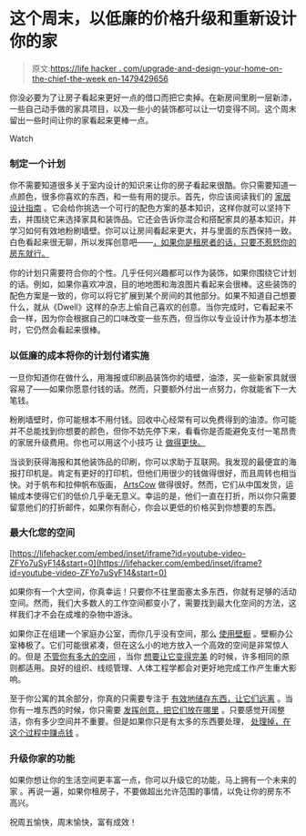 # 这个周末，以低廉的价格升级和重新设计你的家

> 原文:[https://life hacker . com/upgrade-and-design-your-home-on-the-chief-the-week en-1479429656](https://lifehacker.com/upgrade-and-redesign-your-home-on-the-cheap-this-weeken-1479429656)

你没必要为了让房子看起来更好一点的借口而把它卖掉。在新房间里刷一层新漆，一些自己动手做的家具项目，以及一些小的装饰都可以让一切变得不同。这个周末留出一些时间让你的家看起来更棒一点。

Watch

### 制定一个计划

你不需要知道很多关于室内设计的知识来让你的房子看起来很酷。你只需要知道一点颜色，很多你喜欢的东西，和一些有用的提示。首先，你应该阅读我们的 [家居设计指南](https://lifehacker.com/how-can-i-turn-my-boring-digs-into-an-awesome-well-des-5888862) 。它会给你挑选一个可行的配色方案的基本知识，这样你就可以坚持下去，并围绕它来选择家具和装饰品。它还会告诉你混合和搭配家具的基本知识，并学习如何有效地粉刷墙壁。你可以让房间看起来更大，并与里面的东西保持一致。白色看起来很无聊，所以发挥创意吧——[，如果你是租房者的话，只要不惹怒你的房东就行。](http://lifehacker.com/how-to-customize-your-apartment-without-pissing-off-you-5800143)

你的计划只需要符合你的个性。几乎任何兴趣都可以作为装饰，如果你围绕它计划的话。例如，如果你喜欢冲浪，目的地地图和海浪图片看起来会很棒。这些装饰的配色方案是一致的，你可以将它扩展到某个房间的其他部分。如果不知道自己想要什么，就从《Dwell》这样的杂志上偷自己喜欢的创意。当你完成时，它看起来不会一样，因为你会根据自己的口味改变一些东西，但当你以专业设计作为基本想法时，它仍然会看起来很棒。

### 以低廉的成本将你的计划付诸实施

一旦你知道你在做什么，用海报或印刷品装饰你的墙壁，油漆，买一些新家具就很容易了——如果你愿意付钱的话。然而，只要额外付出一点努力，你就能省下一大笔钱。

粉刷墙壁时，你可能根本不用付钱。回收中心经常有可以免费得到的油漆。你可能并不总能找到你想要的颜色，但你不妨先停下来，看看你是否能避免支付一笔昂贵的家居升级费用。你也可以用这个小技巧 让 [做得更快。](https://lifehacker.com/paint-a-wall-faster-by-starting-on-the-side-of-your-non-5981616)

当谈到获得海报和其他装饰品的印刷，你可以求助于互联网。我发现的最便宜的海报打印机是。肯定有更好的打印机，但他们用很少的钱做得很好，而且周转也相当快。对于帆布和拉伸帆布版画， [ArtsCow](http://artscow.com) 做得很好。然而，它们从中国发货，运输成本使得它们的低价几乎毫无意义。幸运的是，他们一直在打折，所以你只需要留意他们的打折邮件，如果你有耐心，你会以更低的价格买到你想要的东西。

### 最大化您的空间

 [https://lifehacker.com/embed/inset/iframe?id=youtube-video-ZFYo7uSyF14&start=0](https://lifehacker.com/embed/inset/iframe?id=youtube-video-ZFYo7uSyF14&start=0) 

如果你有一个大空间，你真幸运！只要你不往里面塞太多东西，你就有足够的活动空间。然而，我们大多数人的工作空间都变小了，需要找到最大化空间的方法，这样我们才不会在成堆的杂物中游泳。

如果你正在组建一个家庭办公室，而你几乎没有空间，那么 [使用壁橱](https://lifehacker.com/how-can-i-turn-my-closet-into-an-office-5981662) 。壁橱办公室棒极了。它们可能很紧凑，但在这么小的地方放入一个高效的空间是非常惊人的。但是 [不管你有多大的空间](http://lifehacker.com/how-to-make-the-most-of-a-small-workspace-5617732) ，当你 [想要让它变得完美](http://lifehacker.com/how-to-craft-the-perfect-home-office-1455516163) 的时候，许多相同的原则都适用。良好的组织、线缆管理、人体工程学都会对更好地完成工作产生重大影响。

至于你公寓的其余部分，你真的只需要专注于 [有效地储存东西，让它们远离](https://lifehacker.com/how-to-make-the-best-of-an-apartment-with-little-storag-5907451) 。当你有一堆东西的时候，你只需要 [发挥创意，把它们放在哪里](http://lifehacker.com/8-ways-i-hacked-my-tiny-apartment-to-fit-all-my-stuff-1205167515) 。只要感觉开阔整洁，你有多少空间并不重要。但是如果你只是有太多的东西要处理， [处理掉，在这个过程中赚点钱](http://lifehacker.com/the-complete-guide-to-selling-your-unwanted-crap-for-mo-5981335) 。

### 升级你家的功能

如果你想让你的生活空间更丰富一点，你可以升级它的功能，马上拥有一个未来的家 。再说一遍，如果你租房子，不要做超出允许范围的事情，以免让你的房东不高兴。

祝周五愉快，周末愉快，富有成效！